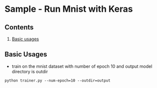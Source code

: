 # Sample - Run Mnist with Keras

## Contents

1. [Basic usages](#basic-usages)

## Basic Usages

- train on the mnist dataset with number of epoch 10 and output model directory is outdir
```
python trainer.py --num-epoch=10 --outdir=output
```

